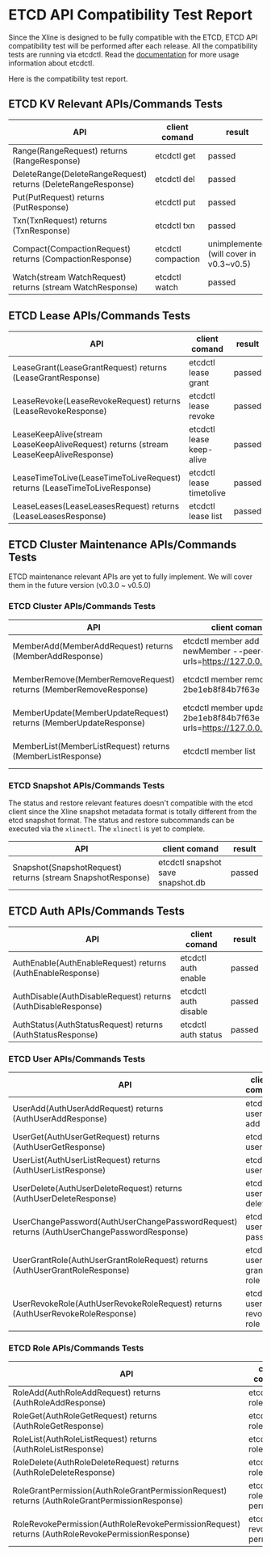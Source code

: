 # ETCD API Compatibility Test Report

Since the Xline is designed to be fully compatible with the ETCD, ETCD API compatibility test will be performed after each release. All the compatibility tests are running via etcdctl. Read the [documentation](https://github.com/etcd-io/etcd/blob/main/etcdctl/README.md) for more usage information about etcdctl.

Here is the compatibility test report.

## ETCD KV Relevant APIs/Commands Tests

| API | client comand | result |
| --- | --- | --- |
| Range(RangeRequest) returns (RangeResponse) | etcdctl get  | passed |
| DeleteRange(DeleteRangeRequest) returns (DeleteRangeResponse) | etcdctl del | passed |
| Put(PutRequest) returns (PutResponse) | etcdctl put | passed |
| Txn(TxnRequest) returns (TxnResponse) | etcdctl txn | passed |
| Compact(CompactionRequest) returns (CompactionResponse) | etcdctl compaction | unimplemented (will cover in v0.3~v0.5) |
| Watch(stream WatchRequest) returns (stream WatchResponse)	| etcdctl watch | 	passed

## ETCD Lease APIs/Commands Tests

| API | client comand | result |
| --- | --- | --- |
| LeaseGrant(LeaseGrantRequest) returns (LeaseGrantResponse) |	etcdctl lease grant | passed |
| LeaseRevoke(LeaseRevokeRequest) returns (LeaseRevokeResponse)	| etcdctl lease revoke | passed |
| LeaseKeepAlive(stream LeaseKeepAliveRequest) returns (stream LeaseKeepAliveResponse)	| etcdctl lease keep-alive |	passed |
| LeaseTimeToLive(LeaseTimeToLiveRequest) returns (LeaseTimeToLiveResponse) | etcdctl lease timetolive | passed |
| LeaseLeases(LeaseLeasesRequest) returns (LeaseLeasesResponse) |	etcdctl lease list |	passed |


## ETCD Cluster Maintenance APIs/Commands Tests

ETCD maintenance relevant APIs are yet to fully implement. We will cover them in the future version (v0.3.0 ~ v0.5.0)

### ETCD Cluster APIs/Commands Tests
| API | client comand | result |
| --- | --- | --- |
| MemberAdd(MemberAddRequest) returns (MemberAddResponse) |	etcdctl member add newMember --peer-urls=https://127.0.0.1:12345	| unimplemented (will cover in v0.3~v0.5) |
| MemberRemove(MemberRemoveRequest) returns (MemberRemoveResponse) |	etcdctl member remove 2be1eb8f84b7f63e	| unimplemented (will cover in v0.3~v0.5) |
| MemberUpdate(MemberUpdateRequest) returns (MemberUpdateResponse) |	etcdctl member update 2be1eb8f84b7f63e --peer-urls=https://127.0.0.1:11112	| unimplemented (will cover in v0.3~v0.5) |
| MemberList(MemberListRequest) returns (MemberListResponse) |	etcdctl member list	| unimplemented (will cover in v0.3~v0.5) |


### ETCD Snapshot APIs/Commands Tests 

The status and restore relevant features doesn't compatible with the etcd client since the Xline snapshot metadata format is totally different from the etcd snapshot format. The status and restore subcommands can be executed via the `xlinectl`. The `xlinectl` is yet to complete.

| API | client comand | result |
| --- | --- | --- |
| Snapshot(SnapshotRequest) returns (stream SnapshotResponse) |	etcdctl snapshot save snapshot.db	| passed |


## ETCD Auth APIs/Commands Tests

| API | client comand | result |
| --- | --- | --- |
| AuthEnable(AuthEnableRequest) returns (AuthEnableResponse) |	etcdctl auth enable	| passed |
| AuthDisable(AuthDisableRequest) returns (AuthDisableResponse) |	etcdctl auth disable | passed |
| AuthStatus(AuthStatusRequest) returns (AuthStatusResponse)	| etcdctl auth status |	passed |


### ETCD User APIs/Commands Tests

| API | client comand | result |
| --- | --- | --- |
| UserAdd(AuthUserAddRequest) returns (AuthUserAddResponse) |	etcdctl user add | passed |
| UserGet(AuthUserGetRequest) returns (AuthUserGetResponse) |	etcdctl user get |	passed |
| UserList(AuthUserListRequest) returns (AuthUserListResponse) |	etcdctl user list | passed |
| UserDelete(AuthUserDeleteRequest) returns (AuthUserDeleteResponse) | 	etcdctl user delete	| passed |
| UserChangePassword(AuthUserChangePasswordRequest) returns (AuthUserChangePasswordResponse)	| etcdctl user passwd | passed |
| UserGrantRole(AuthUserGrantRoleRequest) returns (AuthUserGrantRoleResponse) |	etcdctl user grant-role |	passed |
| UserRevokeRole(AuthUserRevokeRoleRequest) returns (AuthUserRevokeRoleResponse)	| etcdctl user revoke-role |	passed |


### ETCD Role APIs/Commands Tests

| API | client comand | result |
| --- | --- | --- |
| RoleAdd(AuthRoleAddRequest) returns (AuthRoleAddResponse)	| etcdctl role add |	passed |
| RoleGet(AuthRoleGetRequest) returns (AuthRoleGetResponse) |	etcdctl role get  |	passed |
| RoleList(AuthRoleListRequest) returns (AuthRoleListResponse) |	etcdctl role list |	passed |
| RoleDelete(AuthRoleDeleteRequest) returns (AuthRoleDeleteResponse)	| etcdctl role delete 	| passed |
| RoleGrantPermission(AuthRoleGrantPermissionRequest) returns (AuthRoleGrantPermissionResponse) |	etcdctl role grant-permission  |	passed |
| RoleRevokePermission(AuthRoleRevokePermissionRequest) returns (AuthRoleRevokePermissionResponse) |	etcdctl revoke-permission    |	passed |
